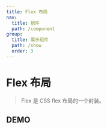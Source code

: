 ```yaml
---
title: Flex 布局
nav:
  title: 组件
  path: /component
group:
  title: 展示组件
  path: /show
  order: 3
---
```


# Flex 布局

> Flex 是 CSS flex 布局的一个封装。

## DEMO

<code defaultShowCode src="./__fixtures__/basic.tsx"></code>

<API></API>
